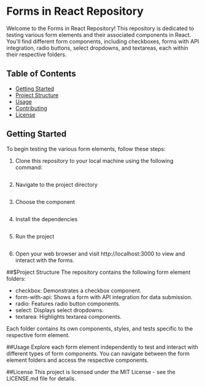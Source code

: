 # Forms in React Repository

Welcome to the Forms in React Repository! This repository is dedicated to testing various form elements and their associated components in React. You'll find different form components, including checkboxes, forms with API integration, radio buttons, select dropdowns, and textareas, each within their respective folders.

## Table of Contents

- [Getting Started](#getting-started)
- [Project Structure](#project-structure)
- [Usage](#usage)
- [Contributing](#contributing)
- [License](#license)

## Getting Started

To begin testing the various form elements, follow these steps:

1. Clone this repository to your local machine using the following command:

   ```git clone https://github.com/your-username/forms-in-react.git

   ```

2. Navigate to the project directory

   ```cd forms-in-react

   ```

3. Choose the component

   ```cd checkbox

   ```

4. Install the dependencies

   ```npm install

   ```

5. Run the project

   ```npm run dev

   ```

6. Open your web browser and visit http://localhost:3000 to view and interact with the forms.

##$Project Structure
The repository contains the following form element folders:

- checkbox: Demonstrates a checkbox component.
- form-with-api: Shows a form with API integration for data submission.
- radio: Features radio button components.
- select: Displays select dropdowns.
- textarea: Highlights textarea components.

Each folder contains its own components, styles, and tests specific to the respective form element.

##Usage
Explore each form element independently to test and interact with different types of form components. You can navigate between the form element folders and access the respective components.

##License
This project is licensed under the MIT License - see the LICENSE.md file for details.
